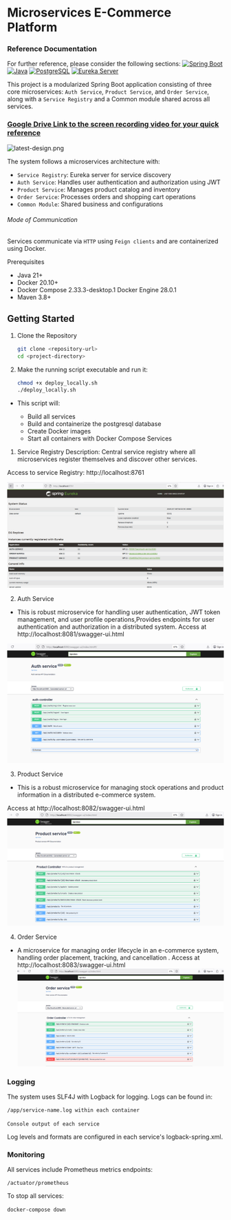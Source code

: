 # Microservices E-Commerce Platform

### Reference Documentation

For further reference, please consider the following sections:
[![Spring Boot](https://img.shields.io/badge/Spring%20Boot-3.5.3-brightgreen)](https://spring.io/projects/spring-boot)
[![Java](https://img.shields.io/badge/Java-21-blue)](https://openjdk.org/projects/jdk/21/)
[![PostgreSQL](https://img.shields.io/badge/PostgreSQL-Supported-success)](https://www.postgresql.org/)
[![Eureka Server](https://img.shields.io/badge/Eureka%20Server-4.0.0-blueviolet)](https://github.com/Netflix/eureka)

This project is a modularized Spring Boot application consisting of three core microservices: `Auth Service`, `Product Service`, and `Order Service`,
along
with a `Service Registry` and a Common module shared across all services.

### [Google Drive Link to the screen recording video for your quick reference](https://drive.google.com/drive/folders/18rccEpw4m80JAQDaTNYqzcZ1hIW8JzZb)

![latest-design.png](..%2F..%2F..%2F..%2FDownloads%2Flatest-design.png)

The system follows a microservices architecture with:

- `Service Registry`: Eureka server for service discovery
- `Auth Service`: Handles user authentication and authorization using JWT
- `Product Service`: Manages product catalog and inventory
- `Order Service`: Processes orders and shopping cart operations
- `Common Module`: Shared business and configurations

###### Mode of Communication

Services communicate via `HTTP` using `Feign clients` and are containerized using Docker.

Prerequisites

- Java 21+
- Docker 20.10+
- Docker Compose 2.33.3-desktop.1 Docker Engine 28.0.1
- Maven 3.8+

## Getting Started

1. Clone the Repository

      ```bash
      git clone <repository-url>
      cd <project-directory>
      ```
2. Make the running script executable and run it:

      ```bash
      chmod +x deploy_locally.sh
      ./deploy_locally.sh
      ```

- This script will:

    - Build all services
    - Build and containerize the postgresql database
    - Create Docker images
    - Start all containers with Docker Compose
      Services


1. Service Registry
   Description: Central service registry where all microservices register themselves and discover other services.

Access to service Registry: http://localhost:8761

![img.png](img.png)

2. Auth Service

- This is robust microservice for handling user authentication, JWT token management, and user profile operations,Provides endpoints for user
  authentication and authorization in a distributed system.
  Access at  http://localhost:8081/swagger-ui.html

![img_1.png](img_1.png)

3. Product Service

- This is a robust microservice for managing stock operations and product information in a distributed e-commerce system.

Access at  http://localhost:8082/swagger-ui.html
![img_2.png](img_2.png)

4. Order Service

- A microservice for managing order lifecycle in an e-commerce system, handling order placement, tracking, and cancellation .
  Access at  http://localhost:8083/swagger-ui.html
  ![img_3.png](img_3.png)

### Logging

The system uses SLF4J with Logback for logging. Logs can be found in:

    /app/service-name.log within each container

    Console output of each service

Log levels and formats are configured in each service's logback-spring.xml.

### Monitoring

All services include Prometheus metrics endpoints:

    /actuator/prometheus

To stop all services:

``
docker-compose down
``

